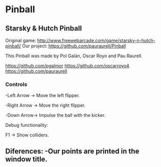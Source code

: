 ﻿# Pinball 

## Starsky & Hutch Pinball

Original game: http://www.freewebarcade.com/game/starsky-n-hutch-pinball/
Our project: https://github.com/pauraurell/Pinball

This Pinball was made by Pol Galán, Oscar Royo and Pau Raurell.

https://github.com/pgalmor
https://github.com/oscarroyo4
https://github.com/pauraurell

### Controls

-Left Arrow -> Move the left flipper.

-Right Arrow -> Move the right flipper.

-Down Arrow-> Impulse the ball with the kicker.


Debug functionality:

F1 -> Show colliders.


Diferences: 
-Our points are printed in the window title.
-
